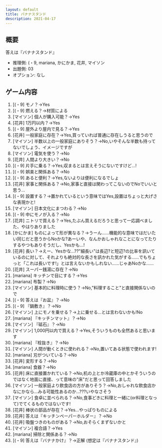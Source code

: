 ```yaml
---
layout: default
title: バナナスタンド
description: 2021-04-17
---
```


## 概要

答えは『バナナスタンド』

- 推理側: (・9, mariana, かにかま, 花井, マイソン
- 出題側: 03
- オプション: なし

## ゲーム内容

1. \[(・9\] モノ？→Yes
2. \[(・9\] 燃える？→材質による
3. \[マイソン\] 個人が購入可能？→Yes
4. \[花井\] 1万円以内？→Yes
5. \[(・9\] 屋外より屋内で見る？→Yes
6. \[花井\] 一般家庭に存在？→Yes,買っていれば普通に存在しうると思うので
7. \[マイソン\] 半数以上の一般家庭にありそう？→No,いやそんな半数も持ってないでしょう、イメージですが
8. \[マイソン\] 電気を使う？→No
9. \[花井\] 人間より大きい？→No
10. \[(・9\] 片手に乗る？→Yes,収まるとは言えそうにないですけど…!
11. \[(・9\] 娯楽と関係ある？→No
12. \[(・9\] あると便利？→Yes,ないよりは便利になるでしょ
13. \[花井\] 家事と関係ある？→No,家事と直接は関わってこないのでNoでいいと思う…
14. \[(・9\] 設置する？→置かれているという意味ではYes,設置はちょっと大げさな表現かと!
15. \[マイソン\] 日本文化にまつわる？→No
16. \[(・9\] 中にモノが入る？→No
17. \[花井\] ニトリで買える？→Yes,たぶん買えるだろうと思って一応調べました、やはりありました
18. \[かにかま\] ものによって形が異なる？→うーん……機能的な意味ではだいたい同じだと思うからNoかな?あーいや、なんかおしゃれなことになってたりするやつもありそうだし、Yesかも…!
19. \[花井\] 長い？→えー、Yesかな…??"細長い"は長辺?と短辺?の比率を訊いているのに対して、それよりも絶対的な長さを訊かれた気がする……でもちょっと「これは長いです!」とは言えないかもしれない……じゃあNoかな……
20. \[花井\] スーパー銭湯に存在？→No
21. \[mariana\] キッチンで目にする？→Yes
22. \[mariana\] 布製？→No
23. \[マイソン\] 基本的に料理時に使う？→No,"料理すること"と直接関係ないので
24. \[(・9\] 答えは『お盆』？→No
25. \[(・9\] 『鍋敷き』？→No
26. \[マイソン\] 上にモノを乗せる？→上に乗せる…とは言わないかも!No
27. \[mariana\] 『キッチンマット』？→No
28. \[マイソン\] 『砥石』？→No
29. \[マイソン\] 1,000円以内で買える？→Yes,そういうものも全然あると思います
30. \[mariana\] 『栓抜き』？→No
31. \[マイソン\] 人間が動くときに使われる？→No,置いてある状態で使われます!
32. \[mariana\] 刃がついている？→No
33. \[花井\] 変形する？→No
34. \[mariana\] 食器？→No
35. \[花井\] 床に直接置かれている？→No,机の上とか冷蔵庫の中とかそういうのではなく地面に直接、って意味の"床"だと思って回答しました
36. \[マイソン\] 一般家庭より飲食店の方がありそう？→No,おしゃれな飲食店かなにかなら…みる可能性あるのか…???いやなさそう
37. \[マイソン\] 食卓に並べられる？→No,食事どきに料理と一緒に(or料理となって)でてくるものではないです!
38. \[花井\] 棒状の部品が存在？→Yes…やっぱりものによる
39. \[花井\] 答えは『キッチンペーパーホルダー』？→No
40. \[花井\] 吸盤つきのものがある？→No,おそらくまずないかと
41. \[マイソン\] 複合語？→Yes
42. \[mariana\] 掃除と関係ある？→No
43. \[(・9\] 答えは『バナナかけ』？→正解 (想定は『バナナスタンド』)
